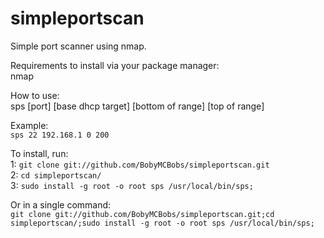 # simpleportscan
Simple port scanner using nmap.

Requirements to install via your package manager:  
  nmap

How to use:  
  sps [port] [base dhcp target] [bottom of range] [top of range]

Example:  
  `sps 22 192.168.1 0 200`

To install, run:  
  1: `git clone git://github.com/BobyMCBobs/simpleportscan.git`  
  2: `cd simpleportscan/`  
  3: `sudo install -g root -o root sps /usr/local/bin/sps;`  

Or in a single command:  
  `git clone git://github.com/BobyMCBobs/simpleportscan.git;cd simpleportscan/;sudo install -g root -o root sps /usr/local/bin/sps;`
